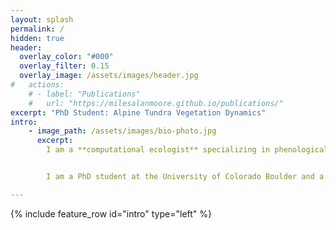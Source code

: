 ```yaml
---
layout: splash
permalink: /
hidden: true
header:
  overlay_color: "#000"
  overlay_filter: 0.15
  overlay_image: /assets/images/header.jpg
#   actions:
    # - label: "Publications"
    #   url: "https://milesalanmoore.github.io/publications/"
excerpt: "PhD Student: Alpine Tundra Vegetation Dynamics"
intro:
    - image_path: /assets/images/bio-photo.jpg
      excerpt: 
        I am a **computational ecologist** specializing in phenological plasticity and landscape productivity. My work combines Bayesian statistical modeling, machine learning, and econometric methods to synthesize in-situ, remotely sensed, and simulated data. In this work, I am investigating the role that phenological plasticity plays in driving heterogenous rates of ecosystem response to changing conditions and the effect these responses have on resources critical to human society.


        I am a PhD student at the University of Colorado Boulder and a **Department of Energy Computational Science Graduate Fellow** (2025). My technical expertise includes statistical computing in **R, Python, Stan, and Julia**, as well as **geospatial analysis and high-dimensional data modeling**.

---
```

{% include feature_row id="intro" type="left" %}